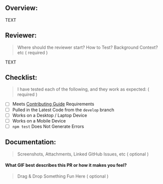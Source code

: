 Overview:
---

TEXT

Reviewer:
---

> Where should the reviewer start? How to Test? Background Context? etc ( required )

TEXT

Checklist:
---

> I have tested each of the following, and they work as expected: ( required )

- [ ] Meets [Contributing Guide](https://github.com/PoliceScorecard/website/blob/develop/.github/CONTRIBUTING.md) Requirements
- [ ] Pulled in the Latest Code from the `develop` branch
- [ ] Works on a Desktop / Laptop Device
- [ ] Works on a Mobile Device
- [ ] `npm test` Does Not Generate Errors

Documentation:
---

> Screenshots, Attachments, Linked GitHub Issues, etc ( optional )



#### What GIF best describes this PR or how it makes you feel?

> Drag & Drop Something Fun Here ( optional )
